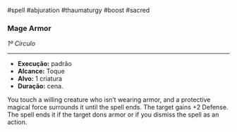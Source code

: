 #spell #abjuration #thaumaturgy #boost #sacred 
### Mage Armor
*1º Círculo*
___
- **Execução:** padrão
- **Alcance:** Toque
- **Alvo:** 1 criatura
- **Duração:** cena.

You touch a willing creature who isn’t wearing armor, and a protective magical force surrounds it until the spell ends. The target gains +2 Defense. The spell ends it if the target dons armor or if you dismiss the spell as an action.
